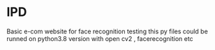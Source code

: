 # IPD
Basic e-com website for face recognition testing
this py files could be runned on python3.8 version with open cv2 , facerecognition etc
